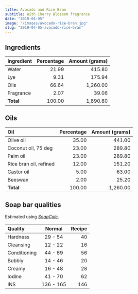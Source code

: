 ```yaml
---
title: Avocado and Rice Bran
subtitle: With Cherry Blossom fragrance
date: "2019-04-05"
image: "/images/avocado-rice-bran.jpg"
slug: "2019-04-05-avocado-rice-bran"
---
```


## Ingredients

| Ingredient | Percentage | Amount (grams) |
|:-----------|-----------:|---------------:|
| Water      |      21.99 |         415.80 |
| Lye        |       9.31 |         175.94 |
| Oils       |      66.64 |       1,260.00 |
| Fragrance  |       2.07 |          39.06 |
| **Total**  |     100.00 |       1,890.80 |


## Oils

| Oil                    | Percentage | Amount (grams) |
|:-----------------------|-----------:|---------------:|
| Olive oil              |      35.00 |         441.00 |
| Coconut oil, 75 deg    |      23.00 |         289.80 |
| Palm oil               |      23.00 |         289.80 |
| Rice bran oil, refined |      12.00 |         151.20 |
| Castor oil             |       5.00 |          63.00 |
| Beeswax                |       2.00 |          25.20 |
| **Total**              |     100.00 |       1,260.00 |


## Soap bar qualities

Estimated using [_SoapCalc_](http://soapcalc.net).

| Quality      |   Normal  |    Recipe   |
|:------------ |:---------:|------------:|
| Hardness     |  29 - 54  |          40 |
| Cleansing    |  12 - 22  |          16 |
| Conditioning |  44 - 69  |          56 |
| Bubbly       |  14 - 46  |          20 |
| Creamy       |  16 - 48  |          28 |
| Iodine       |  41 - 70  |          62 |
| INS          | 136 - 165 |         146 |
